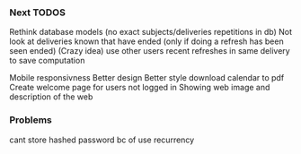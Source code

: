 ### Next TODOS
Rethink database models (no exact subjects/deliveries repetitions in db)
Not look at deliveries known that have ended (only if doing a refresh has been seen ended)
(Crazy idea) use other users recent refreshes in same delivery to save computation

Mobile responsivness
Better design 
Better style
download calendar to pdf
Create welcome page for users not logged in Showing web image and description of the web

### Problems
cant store hashed password bc of use recurrency


